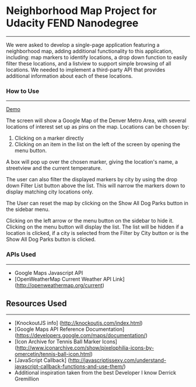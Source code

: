# Neighborhood Map Project for Udacity FEND Nanodegree
---
We were asked to develop a single-page application featuring a neighborhood map, adding additional functionality to this application, including: map markers to identify locations, a drop down function to easily filter these locations, and a listview to support simple browsing of all locations. We needed to implement a third-party API that provides additional information about each of these locations.

### How to Use
---
[Demo](https://kl319h.github.io/neighborhood-map/)

The screen will show a Google Map of the Denver Metro Area, with several locations of interest set up as pins on the map. Locations can be chosen by:
1. Clicking on a marker directly
2. Clicking on an item in the list on the left of the screen by opening the menu button.

A box will pop up over the chosen marker, giving the location's name, a streetview and the current temperature.

The user can also filter the displayed markers by city by using the drop down Filter List button above the list. This will narrow the markers down to display matching city locations only.

The User can reset the map by clicking on the Show All Dog Parks button in the sidebar menu.

Clicking on the left arrow or the menu button on the sidebar to hide it. Clicking on the menu button will display the list. The list will be hidden if a location is clicked, if a city is selected from the Filter by City button or is the Show All Dog Parks button is clicked.

### APIs Used
---
- Google Maps Javascript API
- [OpenWeatherMap Current Weather API Link] (http://openweathermap.org/current)


## Resources Used
---
 - [KnockoutJS info] (http://knockoutjs.com/index.html)
 - [Google Maps API Reference Documentation] (https://developers.google.com/maps/documentation/)
 - [Icon Archive for Tennis Ball Marker Icons] (http://www.iconarchive.com/show/pixelophilia-icons-by-omercetin/tennis-ball-icon.html)
 - [JavaScript Callback] (http://javascriptissexy.com/understand-javascript-callback-functions-and-use-them/)
 - Additional inspiration taken from the best Developer I know Derrick Gremillion
